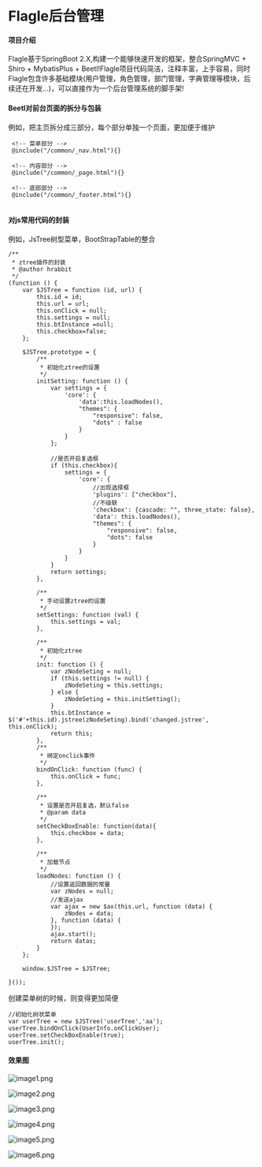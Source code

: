 # Flagle后台管理

#### 项目介绍
Flagle基于SpringBoot 2.X,构建一个能够快速开发的框架，整合SpringMVC + Shiro + MybatisPlus + Beetl!Flagle项目代码简洁，注释丰富，上手容易，同时Flagle包含许多基础模块(用户管理，角色管理，部门管理，字典管理等模块，后续还在开发...)，可以直接作为一个后台管理系统的脚手架!

#### Beetl对前台页面的拆分与包装

例如，把主页拆分成三部分，每个部分单独一个页面，更加便于维护

```
 <!-- 菜单部分 -->
 @include("/common/_nav.html"){}

 <!-- 内容部分 -->
 @include("/common/_page.html"){}

 <!-- 底部部分 -->
 @include("/common/_footer.html"){}
 
```
#### 对js常用代码的封装

例如，JsTree树型菜单，BootStrapTable的整合

```
/**
 * ztree插件的封装
 * @author hrabbit
 */
(function () {
    var $JSTree = function (id, url) {
        this.id = id;
        this.url = url;
        this.onClick = null;
        this.settings = null;
        this.btInstance =null;
        this.checkbox=false;
    };

    $JSTree.prototype = {
        /**
         * 初始化ztree的设置
         */
        initSetting: function () {
            var settings = {
                'core': {
                    'data':this.loadNodes(),
                    "themes": {
                        "responsive": false,
                        "dots" : false
                    }
                }
            };

            //是否开启复选框
            if (this.checkbox){
                settings = {
                    'core': {
                        //出现选择框
                        'plugins': ["checkbox"],
                        //不级联
                        'checkbox': {cascade: "", three_state: false},
                        'data': this.loadNodes(),
                        "themes": {
                            "responsive": false,
                            "dots": false
                        }
                    }
                }
            }
            return settings;
        },

        /**
         * 手动设置ztree的设置
         */
        setSettings: function (val) {
            this.settings = val;
        },

        /**
         * 初始化ztree
         */
        init: function () {
            var zNodeSeting = null;
            if (this.settings != null) {
                zNodeSeting = this.settings;
            } else {
                zNodeSeting = this.initSetting();
            }
            this.btInstance = $('#'+this.id).jstree(zNodeSeting).bind('changed.jstree', this.onClick);
            return this;
        },
        /**
         * 绑定onclick事件
         */
        bindOnClick: function (func) {
            this.onClick = func;
        },

        /**
         * 设置是否开启复选，默认false
         * @param data
         */
        setCheckBoxEnable: function(data){
            this.checkbox = data;
        },

        /**
         * 加载节点
         */
        loadNodes: function () {
            //设置返回数据的常量
            var zNodes = null;
            //发送ajax
            var ajax = new $ax(this.url, function (data) {
                zNodes = data;
            }, function (data) {
            });
            ajax.start();
            return datas;
        }
    };

    window.$JSTree = $JSTree;

}());

```
创建菜单树的时候，则变得更加简便

```
//初始化树状菜单
var userTree = new $JSTree('userTree','aa');
userTree.bindOnClick(UserInfo.onClickUser);
userTree.setCheckBoxEnable(true);
userTree.init();
```

#### 效果图

![image1.png](https://upload-images.jianshu.io/upload_images/5630287-7007bb7875e53eae.png?imageMogr2/auto-orient/strip%7CimageView2/2/w/1240)

![image2.png](https://upload-images.jianshu.io/upload_images/5630287-c455598fbac8c914.png?imageMogr2/auto-orient/strip%7CimageView2/2/w/1240)

![image3.png](https://upload-images.jianshu.io/upload_images/5630287-654d6cedc336e48f.png?imageMogr2/auto-orient/strip%7CimageView2/2/w/1240)

![image4.png](https://upload-images.jianshu.io/upload_images/5630287-3d17170737ab19aa.png?imageMogr2/auto-orient/strip%7CimageView2/2/w/1240)

![image5.png](https://upload-images.jianshu.io/upload_images/5630287-7cdb4d0d8e7753a9.png?imageMogr2/auto-orient/strip%7CimageView2/2/w/1240)

![image6.png](https://upload-images.jianshu.io/upload_images/5630287-df54988c45f58290.png?imageMogr2/auto-orient/strip%7CimageView2/2/w/1240)
